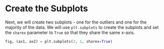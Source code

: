 # Create the Subplots

Next, we will create two subplots - one for the outliers and one for the majority of the data. We will use `plt.subplots` to create the subplots and set the `sharex` parameter to `True` so that they share the same x-axis.

```python
fig, (ax1, ax2) = plt.subplots(2, 1, sharex=True)
```
